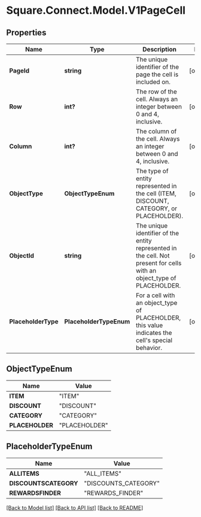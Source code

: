 # Square.Connect.Model.V1PageCell
## Properties

Name | Type | Description | Notes
------------ | ------------- | ------------- | -------------
**PageId** | **string** | The unique identifier of the page the cell is included on. | [optional] 
**Row** | **int?** | The row of the cell. Always an integer between 0 and 4, inclusive. | [optional] 
**Column** | **int?** | The column of the cell. Always an integer between 0 and 4, inclusive. | [optional] 
**ObjectType** | **ObjectTypeEnum** | The type of entity represented in the cell (ITEM, DISCOUNT, CATEGORY, or PLACEHOLDER). | [optional] 
**ObjectId** | **string** | The unique identifier of the entity represented in the cell. Not present for cells with an object_type of PLACEHOLDER. | [optional] 
**PlaceholderType** | **PlaceholderTypeEnum** | For a cell with an object_type of PLACEHOLDER, this value indicates the cell&#39;s special behavior. | [optional] 


## ObjectTypeEnum

Name | Value
------------ | -------------
**ITEM** | "ITEM"
**DISCOUNT** | "DISCOUNT"
**CATEGORY** | "CATEGORY"
**PLACEHOLDER** | "PLACEHOLDER"


## PlaceholderTypeEnum

Name | Value
------------ | -------------
**ALLITEMS** | "ALL_ITEMS"
**DISCOUNTSCATEGORY** | "DISCOUNTS_CATEGORY"
**REWARDSFINDER** | "REWARDS_FINDER"



[[Back to Model list]](../README.md#documentation-for-models) [[Back to API list]](../README.md#documentation-for-api-endpoints) [[Back to README]](../README.md)

